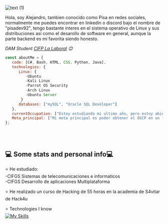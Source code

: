 ![text (1)](https://github.com/Pisa-17/Pisa-17/assets/116753558/fe30708d-a904-4686-ae23-53457283e9f1)

Hola, soy Alejandro, tambien conocido como Pisa en redes sociales, normalmente me puedes encontrar en linkedin o discord bajo el nombre de "pisadev92", tengo bastante interes en el sistema operativo de Linux y sus distribuciones asi como el desarollo de software en general, aunque la parte backend es mi favorita siendo honesto.

<p><em>DAM Student <a href="https://twitter.com/lalaboralcifp?lang=es">CIFP La Laboral</a> 😊</br>
</em></p>

```javascript
const aboutMe = {
   code: [C#, Bash, HTML, CSS, Python, Java],
   technologies: {
      Linux: {
         -Ubuntu 
         -Kali Linux
         -Parrot OS Security
         -Arch Linux
         -Ubuntu Server
       }
      databases: ["mySQL", "Oracle SQL Developer"]
   },
   currentOccupation: ["Estoy estudiando mi ultimo año, pero estoy abierto a ofertas de trabajo"],
   Meta_principal: ["Mi meta principal es poder obtener el OSCP en un futuro no muy lejano"]
};
```
</br></br>
<h2>💻 Some stats and personal info💻</h2>

⭐️ He estudiado:</br>
      -CIFGS Sistemas de telecomunicaciones e informaticos</br>
      -CIFGS Desarrollo de aplicaciones Multiplataforma
      
⭐️ He realizado un curso de Hacking de 55 horas en la academia de S4vitar de Hack4u

⭐️ Technologies I know </br>
    [![My Skills](https://skillicons.dev/icons?i=java,csharp,chtml,css,docker,arch,idea,kali,linux,mysql,obsidian,spring,vim,latex)](https://skillicons.dev)


<!---
Pisa-17/Pisa-17 is a ✨ special ✨ repository because its `README.md` (this file) appears on your GitHub profile.
You can click the Preview link to take a look at your changes.
--->
